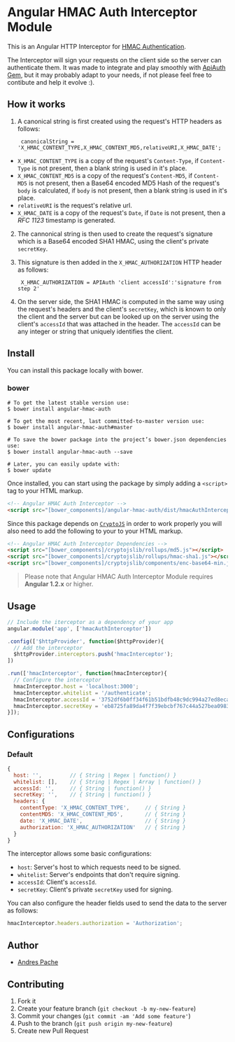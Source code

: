 Angular HMAC Auth Interceptor Module
============================

This is an Angular HTTP Interceptor for 
[HMAC Authentication](http://en.wikipedia.org/wiki/Hash-based_message_authentication_code).

The Interceptor will sign your requests on the client side so the server can authenticate them. It was made to integrate and play smoothly with [ApiAuth Gem](https://github.com/andres99x/api_auth), but it may probably adapt to your needs, if not please feel free to contibute and help it evolve :).

## How it works

1. A canonical string is first created using the request's HTTP headers as follows:
  
        canonicalString = 'X_HMAC_CONTENT_TYPE,X_HMAC_CONTENT_MD5,relativeURI,X_HMAC_DATE';

  - `X_HMAC_CONTENT_TYPE` is a copy of the request's `Content-Type`, if `Content-Type` is not present, then a blank string is used in it's place.
  - `X_HMAC_CONTENT_MD5` is a copy of the request's `Content-MD5`, if `Content-MD5` is not present, then a Base64 encoded MD5 Hash of the request's `body` is calculated, if `body` is not present, then a blank string is used in it's place. 
  - `relativeURI` is the request's relative url.
  - `X_HMAC_DATE` is a copy of the request's `Date`, if `Date` is not present, then a *RFC 1123* timestamp is generated.

2. The cannonical string is then used to create the request's signature which is a Base64 encoded SHA1 HMAC, using the client's private `secretKey`.

3. This signature is then added in the `X_HMAC_AUTHORIZATION` HTTP header as follows:

        X_HMAC_AUTHORIZATION = APIAuth 'client accessId':'signature from step 2'

5. On the server side, the SHA1 HMAC is computed in the same way using the
request's headers and the client's `secretKey`, which is known to only
the client and the server but can be looked up on the server using the client's
`accessId` that was attached in the header. The `accessId` can be any integer or
string that uniquely identifies the client.

## Install

You can install this package locally with bower.

### bower
```shell
# To get the latest stable version use:
$ bower install angular-hmac-auth

# To get the most recent, last committed-to-master version use:
$ bower install angular-hmac-auth#master 

# To save the bower package into the project’s bower.json dependencies use:
$ bower install angular-hmac-auth --save

# Later, you can easily update with:
$ bower update
```   


Once installed, you can start using the package by simply adding a `<script>` tag to your HTML markup.
```html
<!-- Angular HMAC Auth Interceptor -->
<script src="[bower_components]/angular-hmac-auth/dist/hmacAuthInterceptor.js"></script>
```

Since this package depends on [`CryptoJS`](https://github.com/sytelus/CryptoJS) in order to work properly you will also need to add the following to your to your HTML markup.
```html
<!-- Angular HMAC Auth Interceptor Dependencies -->
<script src="[bower_components]/cryptojslib/rollups/md5.js"></script>
<script src="[bower_components]/cryptojslib/rollups/hmac-sha1.js"></script>
<script src="[bower_components]/cryptojslib/components/enc-base64-min.js"></script>
```

> Please note that Angular HMAC Auth Interceptor Module requires **Angular 1.2.x** or higher.


## Usage
```javascript
// Include the iterceptor as a dependency of your app
angular.module('app', ['hmacAuthInterceptor'])

.config(['$httpProvider', function($httpProvider){
  // Add the interceptor
  $httpProvider.interceptors.push('hmacInterceptor');
])

.run(['hmacInterceptor', function(hmacInterceptor){
  // Configure the interceptor
  hmacInterceptor.host = 'localhost:3000';
  hmacInterceptor.whitelist = '/authenticate';
  hmacInterceptor.accessId = '3752df6b0ff34f61b51bdfb48c9dc994a27ed8eca8e9aafc67a6623b4ae7daa1';
  hmacInterceptor.secretKey = 'eb8725fa89da4f7f39ebcbf767c44a527bea098320983304e4f316b2e8532c0a';
}]);
```

## Configurations

### Default
```javascript
{
  host: '',         // { String | Regex | function() }
  whitelist: [],    // { String | Regex | Array | function() }
  accessId: '',     // { String | function() }
  secretKey: '',    // { String | function() }
  headers: {
    contentType: 'X_HMAC_CONTENT_TYPE',     // { String }
    contentMD5: 'X_HMAC_CONTENT_MD5',       // { String }
    date: 'X_HMAC_DATE',                    // { String }
    authorization: 'X_HMAC_AUTHORIZATION'   // { String }
  }
}
```

The interceptor allows some basic configurations:
- `host`: Server's host to which requests need to be signed.
- `whitelist`: Server's endpoints that don't require signing.
- `accessId`: Client's `accessId`.
- `secretKey`: Client's private `secretKey` used for signing.

You can also configure the header fields used to send the data to the server as follows:
```javascript 
hmacInterceptor.headers.authorization = 'Authorization';
```

## Author

* [Andres Pache](https://github.com/andres99x/)

## Contributing

1. Fork it
2. Create your feature branch (`git checkout -b my-new-feature`)
3. Commit your changes (`git commit -am 'Add some feature'`)
4. Push to the branch (`git push origin my-new-feature`)
5. Create new Pull Request
